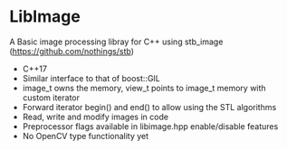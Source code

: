# LibImage
A Basic image processing libray for C++ using stb_image (https://github.com/nothings/stb)

* C++17
* Similar interface to that of boost::GIL
* image_t owns the memory, view_t points to image_t memory with custom iterator
* Forward iterator begin() and end() to allow using the STL algorithms
* Read, write and modify images in code
* Preprocessor flags available in libimage.hpp enable/disable features
* No OpenCV type functionality yet